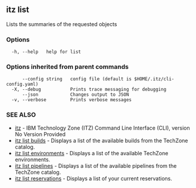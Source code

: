 ## itz list

Lists the summaries of the requested objects

### Options

```
  -h, --help   help for list
```

### Options inherited from parent commands

```
      --config string   config file (default is $HOME/.itz/cli-config.yaml)
  -X, --debug           Prints trace messaging for debugging
      --json            Changes output to JSON
  -v, --verbose         Prints verbose messages
```

### SEE ALSO

* [itz](itz.md)	 - IBM Technology Zone (ITZ) Command Line Interface (CLI), version No Version Provided
* [itz list builds](itz_list_builds.md)	 - Displays a list of the available builds from the TechZone catalog.
* [itz list environments](itz_list_environments.md)	 - Displays a list of the available TechZone environments.
* [itz list pipelines](itz_list_pipelines.md)	 - Displays a list of the available pipelines from the TechZone catalog.
* [itz list reservations](itz_list_reservations.md)	 - Displays a list of your current reservations.

